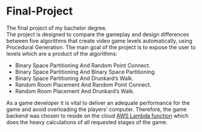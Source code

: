 # Final-Project

The final project of my bachelor degree.        
The project is designed to compare the gameplay
and design differences between five algorithms that
create video game levels automatically, using Procedural Generation.
The main goal of the project is to expose the user to levels which are
a product of the algorithms:
    
- Binary Space Partitioning And Random Point Connect.
- Binary Space Partitioning And Binary Space Partitioning.
- Binary Space Partitioning And Drunkard’s Walk.
- Random Room Placement And Random Point Connect.
- Random Room Placement And Drunkard’s Walk.

As a game developer it is vital to deliver an adequate performance for
the game and avoid overloading the players’ computer.
Therefore, the game backend was chosen to reside on the cloud 
[AWS Lambda function](https://github.com/ChenOst/procedural-gen-backend) which does the heavy calculations of all requested
stages of the game.
